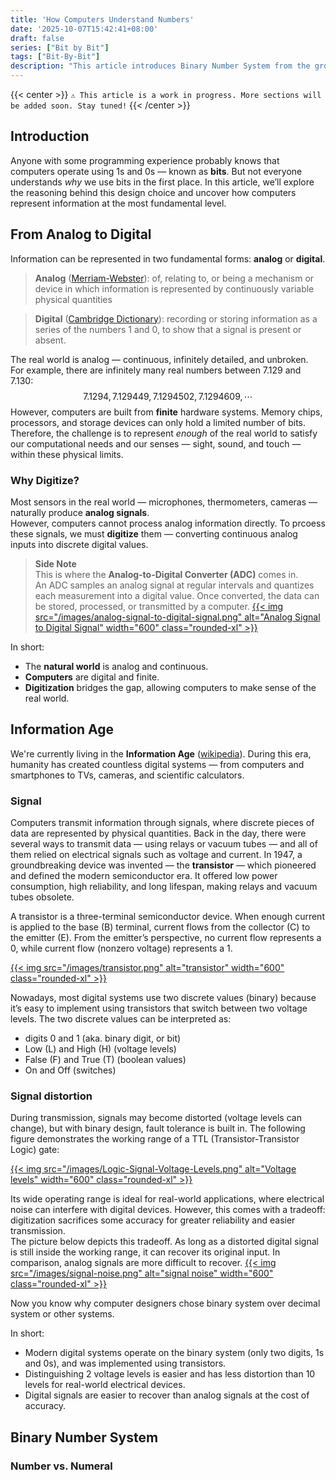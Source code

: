 ```yaml
---
title: 'How Computers Understand Numbers'
date: '2025-10-07T15:42:41+08:00'
draft: false
series: ["Bit by Bit"]
tags: ["Bit-By-Bit"]
description: "This article introduces Binary Number System from the ground up."
---
```


{{< center >}}
`⚠️ This article is a work in progress. More sections will be added soon. Stay tuned!`
{{< /center >}}

## Introduction
Anyone with some programming experience probably knows that computers operate using 1s and 0s — known as **bits**. But not everyone understands *why* we use bits in the first place. In this article, we’ll explore the reasoning behind this design choice and uncover how computers represent information at the most fundamental level.

## From Analog to Digital
Information can be represented in two fundamental forms: **analog** or **digital**.
> **Analog** ([Merriam-Webster](https://www.merriam-webster.com/dictionary/analog)): of, relating to, or being a mechanism or device in which information is represented by continuously variable physical quantities

> **Digital** ([Cambridge Dictionary](https://dictionary.cambridge.org/us/dictionary/english/digital)): recording or storing information as a series of the numbers 1 and 0, to show that a signal is present or absent.

The real world is analog — continuous, infinitely detailed, and unbroken.  
For example, there are infinitely many real numbers between 7.129 and 7.130:
$$
7.1294, 7.129449, 7.1294502, 7.1294609, \cdots
$$
However, computers are built from **finite** hardware systems. Memory chips, processors, and storage devices can only hold a limited number of bits. Therefore, the challenge is to represent *enough* of the real world to satisfy our computational needs and our senses — sight, sound, and touch — within these physical limits.

### Why Digitize?
Most sensors in the real world — microphones, thermometers, cameras — naturally produce **analog signals**.  
However, computers cannot process analog information directly. To prcoess these signals, we must **digitize** them — converting continuous analog inputs into discrete digital values.

> **Side Note** \
> This is where the **Analog-to-Digital Converter (ADC)** comes in.  
> An ADC samples an analog signal at regular intervals and quantizes each measurement into a digital value. Once converted, the data can be stored, processed, or transmitted by a computer.
> [{{< img src="/images/analog-signal-to-digital-signal.png" alt="Analog Signal to Digital Signal" width="600" class="rounded-xl" >}}](http://eitc.org/research-opportunities/new-media-and-new-digital-economy/computer-vision-immersive-technology-and-digital-content/image-processing-research-and-applications/analog-and-digital-signals)

In short:
- The **natural world** is analog and continuous.  
- **Computers** are digital and finite.  
- **Digitization** bridges the gap, allowing computers to make sense of the real world.

## Information Age
We're currently living in the **Information Age** ([wikipedia](https://en.wikipedia.org/wiki/Information_Age)). During this era, humanity has created countless digital systems — from computers and smartphones to TVs, cameras, and scientific calculators.

### Signal
Computers transmit information through signals, where discrete pieces of data are represented by physical quantities. Back in the day, there were several ways to transmit data — using relays or vacuum tubes — and all of them relied on electrical signals such as voltage and current. In 1947, a groundbreaking device was invented — the **transistor** — which pioneered and defined the modern semiconductor era. It offered low power consumption, high reliability, and long lifespan, making relays and vacuum tubes obsolete.

A transistor is a three-terminal semiconductor device. When enough current is applied to the base (B) terminal, current flows from the collector (C) to the emitter (E). From the emitter’s perspective, no current flow represents a 0, while current flow (nonzero voltage) represents a 1.

[{{< img src="/images/transistor.png" alt="transistor" width="600" class="rounded-xl" >}}](https://www.allaboutelectronics.org/bjt-bipolar-junction-transistor/)

Nowadays, most digital systems use two discrete values (binary) because it’s easy to implement using transistors that switch between two voltage levels. The two discrete values can be interpreted as:
- digits 0 and 1 (aka. binary digit, or bit)
- Low (L) and High (H) (voltage levels)
- False (F) and True (T) (boolean values)
- On and Off (switches)

### Signal distortion
During transmission, signals may become distorted (voltage levels can change), but with binary design, fault tolerance is built in. The following figure demonstrates the working range of a TTL (Transistor-Transistor Logic) gate:

[{{< img src="/images/Logic-Signal-Voltage-Levels.png" alt="Voltage levels" width="600" class="rounded-xl" >}}](https://www.allaboutcircuits.com/textbook/digital/chpt-3/logic-signal-voltage-levels/)

Its wide operating range is ideal for real-world applications, where electrical noise can interfere with digital devices. However, this comes with a tradeoff: digitization sacrifices some accuracy for greater reliability and easier transmission. \
The picture below depicts this tradeoff. As long as a distorted digital signal is still inside the working range, it can recover its original input. In comparison, analog signals are more difficult to recover.
[{{< img src="/images/signal-noise.png" alt="signal noise" width="600" class="rounded-xl" >}}](https://www.xlrsecurity.com/blog/analog-vs-ip-cameras-which-one-should-i-buy/)

Now you know why computer designers chose binary system over decimal system or other systems.

In short:
- Modern digital systems operate on the binary system (only two digits, 1s and 0s), and was implemented using transistors.
- Distinguishing 2 voltage levels is easier and has less distortion than 10 levels for real-world electrical devices.
- Digital signals are easier to recover than analog signals at the cost of accuracy.

## Binary Number System

### Number vs. Numeral

